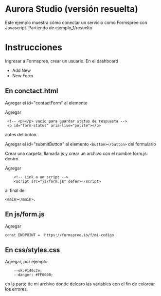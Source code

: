 # Aurora Studio (versión resuelta)

Este ejemplo muestra cómo conectar un servicio como Formspree con Javascript.
Partiendo de ejemplo_1/resuelto

# Instrucciones

Ingresar a Formspree, crear un usuario.
En el dashboard 
- Add New
- New Form

## En conctact.html

Agregar el id="contactForm" al elemento <form></form>


Agregar

```{html}
 <!-- <p></p> vacío para guardar status de respuesta -->
 <p id="form-status" aria-live="polite"></p>
```
antes del botón.


Agregar el id="submitButton" al elemento ```<button></button>``` del formulario

Crear una carpeta, llamarla js y crear un archivo con el nombre form.js dentro.

Agregar

```{html}
    <!-- Link a un script -->
    <script src="js/form.js" defer></script>
```

al final de 

```{html}
<main></main>.
```

## En js/form.js

Agregar

```{javascript}
const ENDPOINT = 'https://formspree.io/f/mi-codigo'
```

## En css/styles.css

Agregar, por ejemplo

```{css}
    --ok:#146c2e;
    --danger: #FF0000;
```

en la parte de mi archivo donde delcaro las variables con el fin de colorear los errores.
